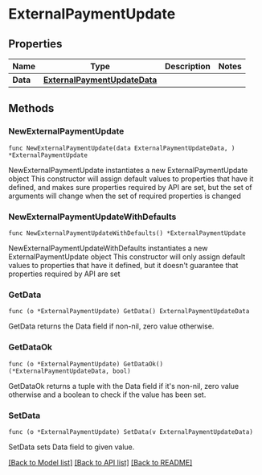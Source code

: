 # ExternalPaymentUpdate

## Properties

Name | Type | Description | Notes
------------ | ------------- | ------------- | -------------
**Data** | [**ExternalPaymentUpdateData**](ExternalPaymentUpdateData.md) |  | 

## Methods

### NewExternalPaymentUpdate

`func NewExternalPaymentUpdate(data ExternalPaymentUpdateData, ) *ExternalPaymentUpdate`

NewExternalPaymentUpdate instantiates a new ExternalPaymentUpdate object
This constructor will assign default values to properties that have it defined,
and makes sure properties required by API are set, but the set of arguments
will change when the set of required properties is changed

### NewExternalPaymentUpdateWithDefaults

`func NewExternalPaymentUpdateWithDefaults() *ExternalPaymentUpdate`

NewExternalPaymentUpdateWithDefaults instantiates a new ExternalPaymentUpdate object
This constructor will only assign default values to properties that have it defined,
but it doesn't guarantee that properties required by API are set

### GetData

`func (o *ExternalPaymentUpdate) GetData() ExternalPaymentUpdateData`

GetData returns the Data field if non-nil, zero value otherwise.

### GetDataOk

`func (o *ExternalPaymentUpdate) GetDataOk() (*ExternalPaymentUpdateData, bool)`

GetDataOk returns a tuple with the Data field if it's non-nil, zero value otherwise
and a boolean to check if the value has been set.

### SetData

`func (o *ExternalPaymentUpdate) SetData(v ExternalPaymentUpdateData)`

SetData sets Data field to given value.



[[Back to Model list]](../README.md#documentation-for-models) [[Back to API list]](../README.md#documentation-for-api-endpoints) [[Back to README]](../README.md)


